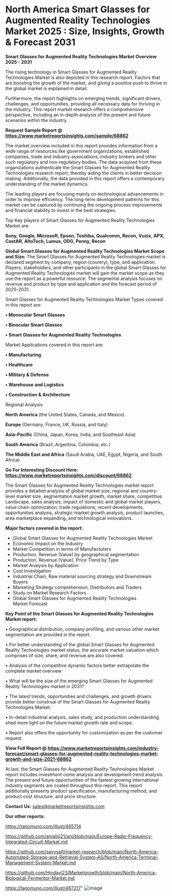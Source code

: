 
# North America Smart Glasses for Augmented Reality Technologies Market 2025 : Size, Insights, Growth & Forecast 2031

<Strong> Smart Glasses for Augmented Reality Technologies Market Overview 2025 - 2031</strong>

The rising technology in Smart Glasses for Augmented Reality Technologies Market is also depicted in this research report. Factors that are boosting the growth of the market, and giving a positive push to thrive in the global market is explained in detail.

Furthermore, the report highlights on emerging trends, significant drivers, challenges, and opportunities, providing all necessary data for thriving in the industry. This report market research offers a comprehensive perspective, including an in-depth analysis of the present and future scenarios within the industry.

<strong>Request Sample Report @ <a href=https://www.marketreportsinsights.com/sample/68862>https://www.marketreportsinsights.com/sample/68862</a></strong>

The market overview included in this report provides information from a wide range of resources like government organizations, established companies, trade and industry associations, industry brokers and other such regulatory and non-regulatory bodies. The data acquired from these organizations authenticate the Smart Glasses for Augmented Reality Technologies research report, thereby aiding the clients in better decision making. Additionally, the data provided in this report offers a contemporary understanding of the market dynamics.

The leading players are focusing mainly on technological advancements in order to improve efficiency. The long-term development patterns for this market can be captured by continuing the ongoing process improvements and financial stability to invest in the best strategies.

Top Key players of Smart Glasses for Augmented Reality Technologies Market are:

<strong>Sony, Google, Microsoft, Epson, Toshiba, Qualcomm, Recon, Vuzix, APX, CastAR, AltoTech, Lumus, ODG, Penny, Recon</strong>

<strong><b>Global Smart Glasses for Augmented Reality Technologies Market Scope and Size:</b></strong>
The Smart Glasses for Augmented Reality Technologies market is declared segment by company, region (country), type, and application. Players, stakeholders, and other participants in the global Smart Glasses for Augmented Reality Technologies market will gain the market scope as they use the report as a powerful resource. The segmental analysis focuses on revenue and product by type and application and the forecast period of 2025-2031.

Smart Glasses for Augmented Reality Technologies Market Types covered in this report are:

<strong>• Monocular Smart Glasses

• Binocular Smart Glasses

• Smart Glasses for Augmented Reality Technologies</strong>

Market Applications covered in this report are:

<strong>• Manufacturing

• Healthcare

• Military & Defense

• Warehouse and Logistics

• Construction & Architecture</strong> 

Regional Analysis

<strong>North America</strong> (the United States, Canada, and Mexico)

<strong>Europe</strong> (Germany, France, UK, Russia, and Italy)

<strong>Asia-Pacific</strong> (China, Japan, Korea, India, and Southeast Asia)

<strong>South America</strong> (Brazil, Argentina, Colombia, etc.)

<strong>The Middle East and Africa</strong> (Saudi Arabia, UAE, Egypt, Nigeria, and South Africa)

<strong>Go For Interesting Discount Here: <a href=https://www.marketreportsinsights.com/discount/68862>https://www.marketreportsinsights.com/discount/68862</a></strong>

The Smart Glasses for Augmented Reality Technologies market report provides a detailed analysis of global market size, regional and country-level market size, segmentation market growth, market share, competitive Landscape, sales analysis, impact of domestic and global market players, value chain optimization, trade regulations, recent developments, opportunities analysis, strategic market growth analysis, product launches, area marketplace expanding, and technological innovations.

<strong><b>Major factors covered in the report:</b></strong>
<ul>
  <li>Global Smart Glasses for Augmented Reality Technologies Market </li>
  <li>Economic Impact on the Industry</li>
  <li>Market Competition in terms of Manufacturers</li>
  <li>Production, Revenue (Value) by geographical segmentation</li>
  <li>Production, Revenue (Value), Price Trend by Type</li>
  <li>Market Analysis by Application</li>
  <li>Cost Investigation</li>
  <li>Industrial Chain, Raw material sourcing strategy and Downstream Buyers</li>
  <li>Marketing Strategy comprehension, Distributors and Traders</li>
  <li>Study on Market Research Factors</li>
  <li>Global Smart Glasses for Augmented Reality Technologies Market Forecast</li>
</ul>

<strong><b>Key Point of the Smart Glasses for Augmented Reality Technologies Market report:</b></strong>

• Geographical distribution, company profiling, and various other market segmentation are provided in the report.

• For better understanding of the global Smart Glasses for Augmented Reality Technologies market status, the accurate market valuation which comprises of size, share, and revenue are also covered.

• Analysis of the competitive dynamic factors better extrapolate the complete market overview

• What will be the size of the emerging Smart Glasses for Augmented Reality Technologies market in 2031?

• The latest trends, opportunities and challenges, and growth drivers provide better construal of the Smart Glasses for Augmented Reality Technologies Market.

• In-detail industrial analysis, sales study, and production understanding shed more light on the future market growth rate and scope.

• Report also offers the opportunity for customization as per the customer request.

<strong><b>View Full Report @ <a href=https://www.marketreportsinsights.com/industry-forecast/smart-glasses-for-augmented-reality-technologies-market-growth-and-size-2021-68862>https://www.marketreportsinsights.com/industry-forecast/smart-glasses-for-augmented-reality-technologies-market-growth-and-size-2021-68862</a></b></strong>


At last, the Smart Glasses for Augmented Reality Technologies Market report includes investment come analysis and development trend analysis. The present and future opportunities of the fastest growing international industry segments are coated throughout this report. This report additionally presents product specification, manufacturing method, and product cost structure, and price structure.

<strong>Contact Us:</strong>
sales@marketreportsinsights.com

<strong>Our other reports:</strong>

<a href=https://tanomuno.com/illust/465714>https://tanomuno.com/illust/465714</a>

<a href=https://github.com/anjaliiii21/anj/blob/main/Europe-Radio-Frequency-Integrated-Circuit-Market.md>https://github.com/anjaliiii21/anj/blob/main/Europe-Radio-Frequency-Integrated-Circuit-Market.md</a>

<a href=https://github.com/sayysaif/market-research/blob/main/North-America-Automated-Storage-and-Retrieval-System-AS/North-America-Terminal-Management-System-Market.md>https://github.com/sayysaif/market-research/blob/main/North-America-Automated-Storage-and-Retrieval-System-AS/North-America-Terminal-Management-System-Market.md</a>

<a href=https://github.com/Hindavi23/Marketgrowth/blob/main/North-America-Biological-Fermentor-Market.md>https://github.com/Hindavi23/Marketgrowth/blob/main/North-America-Biological-Fermentor-Market.md</a>

<a href=https://tanomuno.com/illust/467217>https://tanomuno.com/illust/467217</a>"
![image](https://github.com/user-attachments/assets/a783b9c2-5687-4962-855b-5c38f3cc1fd5)
